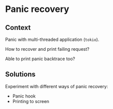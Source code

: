 # Panic recovery

## Context

Panic with multi-threaded application (`tokio`).

How to recover and print failing request?

Able to print panic backtrace too?

## Solutions

Experiment with different ways of panic recovery:
- Panic hook
- Printing to screen
